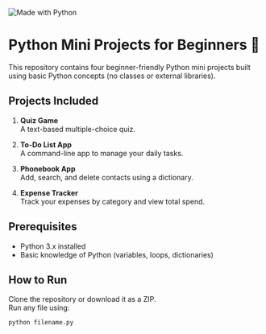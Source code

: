 ![Made with Python](https://img.shields.io/badge/Made%20with-Python-blue?logo=python&logoColor=white)


# Python Mini Projects for Beginners 🎯

This repository contains four beginner-friendly Python mini projects built using basic Python concepts (no classes or external libraries).

## Projects Included

1. **Quiz Game**  
   A text-based multiple-choice quiz.

2. **To-Do List App**  
   A command-line app to manage your daily tasks.

3. **Phonebook App**  
   Add, search, and delete contacts using a dictionary.

4. **Expense Tracker**  
   Track your expenses by category and view total spend.

## Prerequisites

- Python 3.x installed
- Basic knowledge of Python (variables, loops, dictionaries)

## How to Run

Clone the repository or download it as a ZIP.  
Run any file using:

```bash
python filename.py
